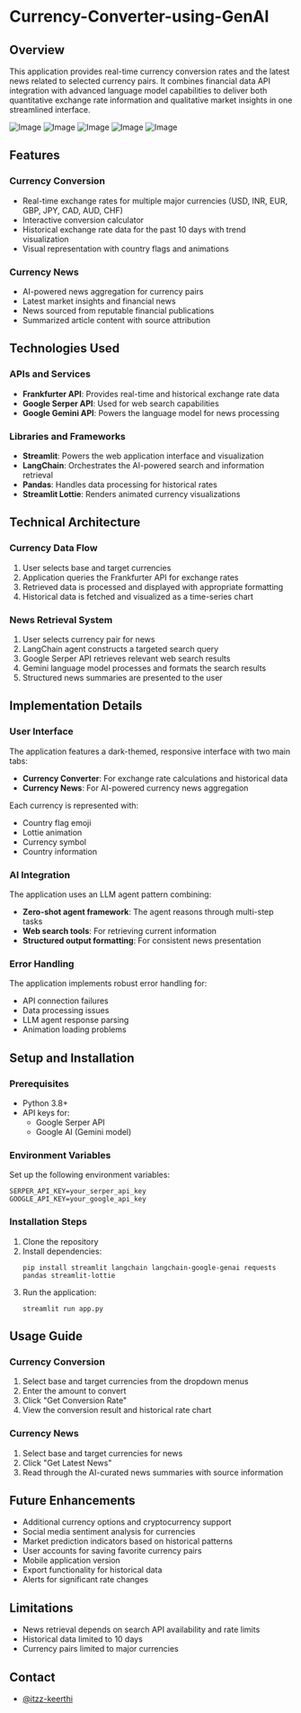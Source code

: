 # Currency-Converter-using-GenAI

## Overview
This application provides real-time currency conversion rates and the latest news related to selected currency pairs. It combines financial data API integration with advanced language model capabilities to deliver both quantitative exchange rate information and qualitative market insights in one streamlined interface.

![Image](https://github.com/user-attachments/assets/f55700d6-59d4-49ce-824c-c4f025f6afcf)
![Image](https://github.com/user-attachments/assets/b561878b-9c19-4b7e-9d42-6ec6ee2e6c27)
![Image](https://github.com/user-attachments/assets/df283d16-e014-40e3-80ac-729d0b9017cb)
![Image](https://github.com/user-attachments/assets/f303158b-9cbf-47ec-b881-1fc7efe57c03)
![Image](https://github.com/user-attachments/assets/5805413e-7a69-4c36-9088-282d28cbb861)

## Features

### Currency Conversion
- Real-time exchange rates for multiple major currencies (USD, INR, EUR, GBP, JPY, CAD, AUD, CHF)
- Interactive conversion calculator
- Historical exchange rate data for the past 10 days with trend visualization
- Visual representation with country flags and animations

### Currency News
- AI-powered news aggregation for currency pairs
- Latest market insights and financial news
- News sourced from reputable financial publications
- Summarized article content with source attribution

## Technologies Used

### APIs and Services
- **Frankfurter API**: Provides real-time and historical exchange rate data
- **Google Serper API**: Used for web search capabilities
- **Google Gemini API**: Powers the language model for news processing

### Libraries and Frameworks
- **Streamlit**: Powers the web application interface and visualization
- **LangChain**: Orchestrates the AI-powered search and information retrieval
- **Pandas**: Handles data processing for historical rates
- **Streamlit Lottie**: Renders animated currency visualizations

## Technical Architecture

### Currency Data Flow
1. User selects base and target currencies
2. Application queries the Frankfurter API for exchange rates
3. Retrieved data is processed and displayed with appropriate formatting
4. Historical data is fetched and visualized as a time-series chart

### News Retrieval System
1. User selects currency pair for news
2. LangChain agent constructs a targeted search query
3. Google Serper API retrieves relevant web search results
4. Gemini language model processes and formats the search results
5. Structured news summaries are presented to the user

## Implementation Details

### User Interface
The application features a dark-themed, responsive interface with two main tabs:
- **Currency Converter**: For exchange rate calculations and historical data
- **Currency News**: For AI-powered currency news aggregation

Each currency is represented with:
- Country flag emoji
- Lottie animation
- Currency symbol
- Country information

### AI Integration
The application uses an LLM agent pattern combining:
- **Zero-shot agent framework**: The agent reasons through multi-step tasks
- **Web search tools**: For retrieving current information
- **Structured output formatting**: For consistent news presentation

### Error Handling
The application implements robust error handling for:
- API connection failures
- Data processing issues
- LLM agent response parsing
- Animation loading problems

## Setup and Installation

### Prerequisites
- Python 3.8+
- API keys for:
  - Google Serper API
  - Google AI (Gemini model)

### Environment Variables
Set up the following environment variables:
```
SERPER_API_KEY=your_serper_api_key
GOOGLE_API_KEY=your_google_api_key
```

### Installation Steps
1. Clone the repository
2. Install dependencies:
   ```
   pip install streamlit langchain langchain-google-genai requests pandas streamlit-lottie
   ```
3. Run the application:
   ```
   streamlit run app.py
   ```

## Usage Guide

### Currency Conversion
1. Select base and target currencies from the dropdown menus
2. Enter the amount to convert
3. Click "Get Conversion Rate"
4. View the conversion result and historical rate chart

### Currency News
1. Select base and target currencies for news
2. Click "Get Latest News"
3. Read through the AI-curated news summaries with source information

## Future Enhancements
- Additional currency options and cryptocurrency support
- Social media sentiment analysis for currencies
- Market prediction indicators based on historical patterns
- User accounts for saving favorite currency pairs
- Mobile application version
- Export functionality for historical data
- Alerts for significant rate changes

## Limitations
- News retrieval depends on search API availability and rate limits
- Historical data limited to 10 days
- Currency pairs limited to major currencies

## Contact
- [@itzz-keerthi](https://github.com/itzz-keerthi)
